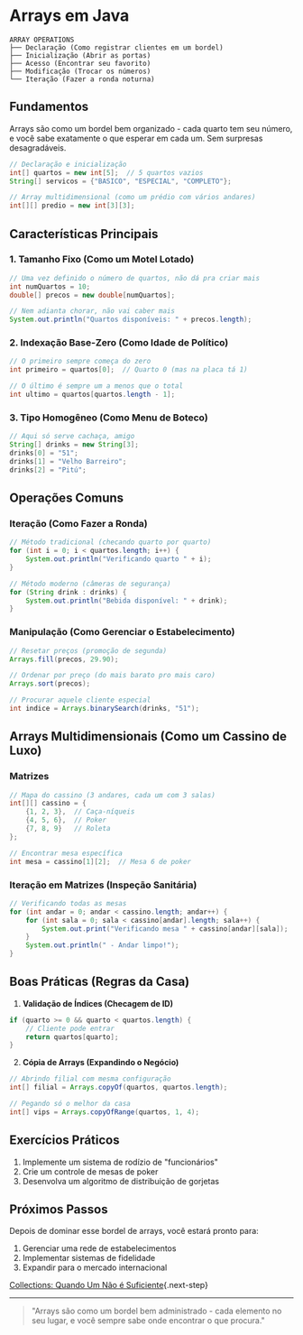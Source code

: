 # Arrays em Java

```ascii
ARRAY OPERATIONS
├── Declaração (Como registrar clientes em um bordel)
├── Inicialização (Abrir as portas)
├── Acesso (Encontrar seu favorito)
├── Modificação (Trocar os números)
└── Iteração (Fazer a ronda noturna)
```

## Fundamentos

Arrays são como um bordel bem organizado - cada quarto tem seu número, e você sabe exatamente o que esperar em cada um. Sem surpresas desagradáveis.

```java
// Declaração e inicialização
int[] quartos = new int[5];  // 5 quartos vazios
String[] servicos = {"BASICO", "ESPECIAL", "COMPLETO"};

// Array multidimensional (como um prédio com vários andares)
int[][] predio = new int[3][3];
```

## Características Principais

### 1. Tamanho Fixo (Como um Motel Lotado)
```java
// Uma vez definido o número de quartos, não dá pra criar mais
int numQuartos = 10;
double[] precos = new double[numQuartos];

// Nem adianta chorar, não vai caber mais
System.out.println("Quartos disponíveis: " + precos.length);
```

### 2. Indexação Base-Zero (Como Idade de Político)
```java
// O primeiro sempre começa do zero
int primeiro = quartos[0];  // Quarto 0 (mas na placa tá 1)

// O último é sempre um a menos que o total
int ultimo = quartos[quartos.length - 1];
```

### 3. Tipo Homogêneo (Como Menu de Boteco)
```java
// Aqui só serve cachaça, amigo
String[] drinks = new String[3];
drinks[0] = "51";
drinks[1] = "Velho Barreiro";
drinks[2] = "Pitú";
```

## Operações Comuns

### Iteração (Como Fazer a Ronda)
```java
// Método tradicional (checando quarto por quarto)
for (int i = 0; i < quartos.length; i++) {
    System.out.println("Verificando quarto " + i);
}

// Método moderno (câmeras de segurança)
for (String drink : drinks) {
    System.out.println("Bebida disponível: " + drink);
}
```

### Manipulação (Como Gerenciar o Estabelecimento)
```java
// Resetar preços (promoção de segunda)
Arrays.fill(precos, 29.90);

// Ordenar por preço (do mais barato pro mais caro)
Arrays.sort(precos);

// Procurar aquele cliente especial
int indice = Arrays.binarySearch(drinks, "51");
```

## Arrays Multidimensionais (Como um Cassino de Luxo)

### Matrizes
```java
// Mapa do cassino (3 andares, cada um com 3 salas)
int[][] cassino = {
    {1, 2, 3},  // Caça-níqueis
    {4, 5, 6},  // Poker
    {7, 8, 9}   // Roleta
};

// Encontrar mesa específica
int mesa = cassino[1][2];  // Mesa 6 de poker
```

### Iteração em Matrizes (Inspeção Sanitária)
```java
// Verificando todas as mesas
for (int andar = 0; andar < cassino.length; andar++) {
    for (int sala = 0; sala < cassino[andar].length; sala++) {
        System.out.print("Verificando mesa " + cassino[andar][sala]);
    }
    System.out.println(" - Andar limpo!");
}
```

## Boas Práticas (Regras da Casa)

1. **Validação de Índices (Checagem de ID)**
```java
if (quarto >= 0 && quarto < quartos.length) {
    // Cliente pode entrar
    return quartos[quarto];
}
```

2. **Cópia de Arrays (Expandindo o Negócio)**
```java
// Abrindo filial com mesma configuração
int[] filial = Arrays.copyOf(quartos, quartos.length);

// Pegando só o melhor da casa
int[] vips = Arrays.copyOfRange(quartos, 1, 4);
```

## Exercícios Práticos

1. Implemente um sistema de rodízio de "funcionários"
2. Crie um controle de mesas de poker
3. Desenvolva um algoritmo de distribuição de gorjetas

## Próximos Passos

Depois de dominar esse bordel de arrays, você estará pronto para:

1. Gerenciar uma rede de estabelecimentos
2. Implementar sistemas de fidelidade
3. Expandir para o mercado internacional

[Collections: Quando Um Não é Suficiente](collections-overview.md){.next-step}

---

> "Arrays são como um bordel bem administrado - cada elemento no seu lugar, e você sempre sabe onde encontrar o que procura."
